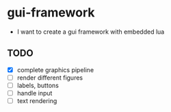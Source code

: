 # gui-framework
* I want to create a gui framework with embedded lua

## TODO
- [x] complete graphics pipeline
- [ ] render different figures
- [ ] labels, buttons
- [ ] handle input
- [ ] text rendering
